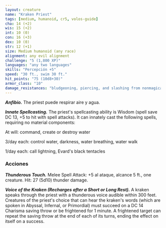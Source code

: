 ```yaml
---
layout: creature
name: "Kraken Priest"
tags: [medium, humanoid, cr5, volos-guide]
cha: 14 (+2)
wis: 15 (+2)
int: 10 (0)
con: 16 (+3)
dex: 10 (0)
str: 12 (+1)
size: Medium humanoid (any race)
alignment: any evil alignment
challenge: "5 (1,800 XP)"
languages: "any two languages"
skills: "Percepción +5"
speed: "30 ft., swim 30 ft."
hit_points: "75 (10d8+30)"
armor_class: "10"
damage_resistances: "bludgeoning, piercing, and slashing from nonmagical attacks"
---
```


***Anfibio.*** The priest puede respirar aire y agua.

***Innate Spellcasting.*** The priest's spellcasting ability is Wisdom (spell save DC 13, +5 to hit with spell attacks). It can innately cast the following spells, requiring no material components:

At will: command, create or destroy water

3/day each: control water, darkness, water breathing, water walk

1/day each: call lightning, Evard's black tentacles

### Acciones

***Thunderous Touch.*** Melee Spell Attack: +5 al ataque, alcance 5 ft., one creature. Hit: 27 (5d10) thunder damage.

***Voice of the Kraken (Recharges after a Short or Long Rest).*** A kraken speaks through the priest with a thunderous voice audible within 300 feet. Creatures of the priest's choice that can hear the kraken's words (which are spoken in Abyssal, Infernal, or Primordial) must succeed on a DC 14 Charisma saving throw or be frightened for 1 minute. A frightened target can repeat the saving throw at the end of each of its turns, ending the effect on itself on a success.